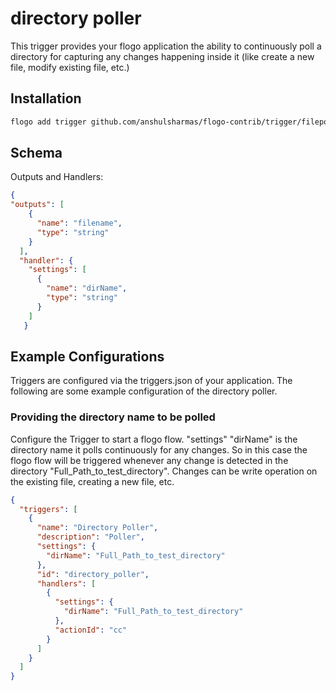 # directory poller
This trigger provides your flogo application the ability to continuously poll a directory for capturing any changes happening inside it (like create a new file, modify existing file, etc.)

## Installation

```bash
flogo add trigger github.com/anshulsharmas/flogo-contrib/trigger/filepoller
```

## Schema
Outputs and Handlers:

```json
{
"outputs": [
    {
      "name": "filename",
      "type": "string"
    }
  ],
  "handler": {
    "settings": [
      {
        "name": "dirName",
        "type": "string"
      }
    ]
   }
```

## Example Configurations

Triggers are configured via the triggers.json of your application. The following are some example configuration of the directory poller.

### Providing the directory name to be polled
Configure the Trigger to start a flogo flow. "settings" "dirName" is the directory name it polls continuously for any changes. 
So in this case the flogo flow will be triggered whenever any change is detected in the directory "Full_Path_to_test_directory".
Changes can be write operation on the existing file, creating a new file, etc.

```json
{
  "triggers": [
    {
      "name": "Directory Poller",
      "description": "Poller",
      "settings": {
        "dirName": "Full_Path_to_test_directory"
      },
      "id": "directory_poller",
      "handlers": [
        {
          "settings": {
            "dirName": "Full_Path_to_test_directory"
          },
          "actionId": "cc"
        }
      ]
    }
  ]
}
```
